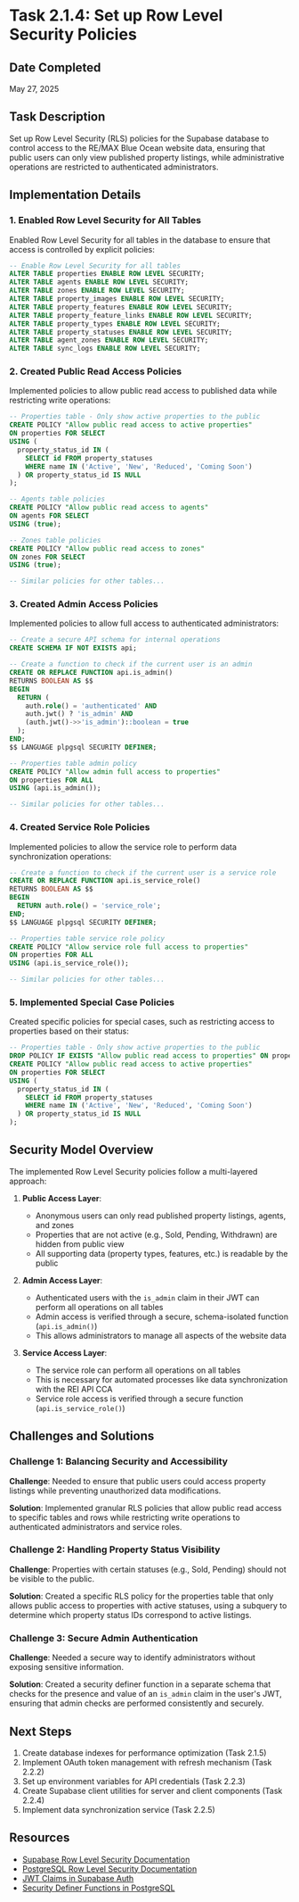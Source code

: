 # Task 2.1.4: Set up Row Level Security Policies

## Date Completed
May 27, 2025

## Task Description
Set up Row Level Security (RLS) policies for the Supabase database to control access to the RE/MAX Blue Ocean website data, ensuring that public users can only view published property listings, while administrative operations are restricted to authenticated administrators.

## Implementation Details

### 1. Enabled Row Level Security for All Tables

Enabled Row Level Security for all tables in the database to ensure that access is controlled by explicit policies:

```sql
-- Enable Row Level Security for all tables
ALTER TABLE properties ENABLE ROW LEVEL SECURITY;
ALTER TABLE agents ENABLE ROW LEVEL SECURITY;
ALTER TABLE zones ENABLE ROW LEVEL SECURITY;
ALTER TABLE property_images ENABLE ROW LEVEL SECURITY;
ALTER TABLE property_features ENABLE ROW LEVEL SECURITY;
ALTER TABLE property_feature_links ENABLE ROW LEVEL SECURITY;
ALTER TABLE property_types ENABLE ROW LEVEL SECURITY;
ALTER TABLE property_statuses ENABLE ROW LEVEL SECURITY;
ALTER TABLE agent_zones ENABLE ROW LEVEL SECURITY;
ALTER TABLE sync_logs ENABLE ROW LEVEL SECURITY;
```

### 2. Created Public Read Access Policies

Implemented policies to allow public read access to published data while restricting write operations:

```sql
-- Properties table - Only show active properties to the public
CREATE POLICY "Allow public read access to active properties" 
ON properties FOR SELECT 
USING (
  property_status_id IN (
    SELECT id FROM property_statuses 
    WHERE name IN ('Active', 'New', 'Reduced', 'Coming Soon')
  ) OR property_status_id IS NULL
);

-- Agents table policies
CREATE POLICY "Allow public read access to agents" 
ON agents FOR SELECT 
USING (true);

-- Zones table policies
CREATE POLICY "Allow public read access to zones" 
ON zones FOR SELECT 
USING (true);

-- Similar policies for other tables...
```

### 3. Created Admin Access Policies

Implemented policies to allow full access to authenticated administrators:

```sql
-- Create a secure API schema for internal operations
CREATE SCHEMA IF NOT EXISTS api;

-- Create a function to check if the current user is an admin
CREATE OR REPLACE FUNCTION api.is_admin()
RETURNS BOOLEAN AS $$
BEGIN
  RETURN (
    auth.role() = 'authenticated' AND 
    auth.jwt() ? 'is_admin' AND 
    (auth.jwt()->>'is_admin')::boolean = true
  );
END;
$$ LANGUAGE plpgsql SECURITY DEFINER;

-- Properties table admin policy
CREATE POLICY "Allow admin full access to properties" 
ON properties FOR ALL 
USING (api.is_admin());

-- Similar policies for other tables...
```

### 4. Created Service Role Policies

Implemented policies to allow the service role to perform data synchronization operations:

```sql
-- Create a function to check if the current user is a service role
CREATE OR REPLACE FUNCTION api.is_service_role()
RETURNS BOOLEAN AS $$
BEGIN
  RETURN auth.role() = 'service_role';
END;
$$ LANGUAGE plpgsql SECURITY DEFINER;

-- Properties table service role policy
CREATE POLICY "Allow service role full access to properties" 
ON properties FOR ALL 
USING (api.is_service_role());

-- Similar policies for other tables...
```

### 5. Implemented Special Case Policies

Created specific policies for special cases, such as restricting access to properties based on their status:

```sql
-- Properties table - Only show active properties to the public
DROP POLICY IF EXISTS "Allow public read access to properties" ON properties;
CREATE POLICY "Allow public read access to active properties" 
ON properties FOR SELECT 
USING (
  property_status_id IN (
    SELECT id FROM property_statuses 
    WHERE name IN ('Active', 'New', 'Reduced', 'Coming Soon')
  ) OR property_status_id IS NULL
);
```

## Security Model Overview

The implemented Row Level Security policies follow a multi-layered approach:

1. **Public Access Layer**:
   - Anonymous users can only read published property listings, agents, and zones
   - Properties that are not active (e.g., Sold, Pending, Withdrawn) are hidden from public view
   - All supporting data (property types, features, etc.) is readable by the public

2. **Admin Access Layer**:
   - Authenticated users with the `is_admin` claim in their JWT can perform all operations on all tables
   - Admin access is verified through a secure, schema-isolated function (`api.is_admin()`)
   - This allows administrators to manage all aspects of the website data

3. **Service Access Layer**:
   - The service role can perform all operations on all tables
   - This is necessary for automated processes like data synchronization with the REI API CCA
   - Service role access is verified through a secure function (`api.is_service_role()`)

## Challenges and Solutions

### Challenge 1: Balancing Security and Accessibility
**Challenge**: Needed to ensure that public users could access property listings while preventing unauthorized data modifications.

**Solution**: Implemented granular RLS policies that allow public read access to specific tables and rows while restricting write operations to authenticated administrators and service roles.

### Challenge 2: Handling Property Status Visibility
**Challenge**: Properties with certain statuses (e.g., Sold, Pending) should not be visible to the public.

**Solution**: Created a specific RLS policy for the properties table that only allows public access to properties with active statuses, using a subquery to determine which property status IDs correspond to active listings.

### Challenge 3: Secure Admin Authentication
**Challenge**: Needed a secure way to identify administrators without exposing sensitive information.

**Solution**: Created a security definer function in a separate schema that checks for the presence and value of an `is_admin` claim in the user's JWT, ensuring that admin checks are performed consistently and securely.

## Next Steps

1. Create database indexes for performance optimization (Task 2.1.5)
2. Implement OAuth token management with refresh mechanism (Task 2.2.2)
3. Set up environment variables for API credentials (Task 2.2.3)
4. Create Supabase client utilities for server and client components (Task 2.2.4)
5. Implement data synchronization service (Task 2.2.5)

## Resources

- [Supabase Row Level Security Documentation](https://supabase.com/docs/guides/auth/row-level-security)
- [PostgreSQL Row Level Security Documentation](https://www.postgresql.org/docs/current/ddl-rowsecurity.html)
- [JWT Claims in Supabase Auth](https://supabase.com/docs/guides/auth/jwt-claims)
- [Security Definer Functions in PostgreSQL](https://www.postgresql.org/docs/current/sql-createfunction.html)